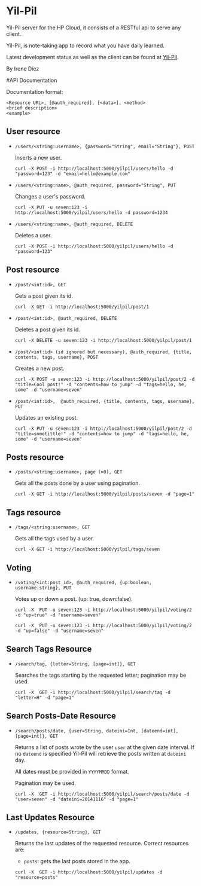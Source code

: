 Yil-Pil
=======

Yil-Pil server for the HP Cloud, it consists of a RESTful api to serve any client.

Yil-Pil, is note-taking app to record what you have daily learned.

Latest development status as well as the client can be found at [Yil-Pil](https://github.com/7flying/yil-pil).


By Irene Díez


#API Documentation

Documentation format: 
```
<Resource URL>, [@auth_required], [<data>], <method>
<brief description>
<example>
```
 User resource
---------------------------

* ```/users/<string:username>, {password="String", email="String"}, POST```

	Inserts a new user.
	```
	curl -X POST -i http://localhost:5000/yilpil/users/hello -d "password=123" -d "email=hello@example.com"
    ```
* ```/users/<string:name>, @auth_required, password="String", PUT```

	Changes a user's password.
	```
	curl -X PUT -u seven:123 -i http://localhost:5000/yilpil/users/hello -d password=1234
	```

* ```/users/<string:name>, @auth_required, DELETE```

	Deletes a user.
	```
	curl -X POST -i http://localhost:5000/yilpil/users/hello -d "password=123"
    ```
    
Post resource
-----------------------

* ```/post/<int:id>, GET```
	
    Gets a post given its id.
    ```
	curl -X GET -i http://localhost:5000/yilpil/post/1
    ``` 
* ```/post/<int:id>, @auth_required, DELETE```

	Deletes a post given its id.
	```
	curl -X DELETE -u seven:123 -i http://localhost:5000/yilpil/post/1
    ```
* ```/post/<int:id> (id ignored but necessary), @auth_required, {title, contents, tags, username}, POST```
	
    Creates a new post.
    ```	
    curl -X POST -u seven:123 -i http://localhost:5000/yilpil/post/2 -d "title=Cool post!" -d "contents=how to jump" -d "tags=hello, he, some" -d "username=seven"
    ```

* ```/post/<int:id>,  @auth_required, {title, contents, tags, username}, PUT```

	Updates an existing post.
	```
	curl -X PUT -u seven:123 -i http://localhost:5000/yilpil/post/2 -d "title=sometittle!" -d "contents=how to jump" -d "tags=hello, he, some" -d "username=seven"
    ```

Posts resource
--------------------
		
* ```/posts/<string:username>, page (>0), GET```
	
    Gets all the posts done by a user using pagination.
	```
    curl -X GET -i http://localhost:5000/yilpil/posts/seven -d "page=1"
    ```

Tags resource
------------------------

* ```/tags/<string:username>, GET```

	Gets all the tags used by a user.
	```
	curl -X GET -i http://localhost:5000/yilpil/tags/seven
    ```

Voting
---------------

* ```/voting/<int:post_id>, @auth_required, {up:boolean, username:string}, PUT```
 
	Votes up or down a post. (up: true, down:false).
    ```
	curl -X  PUT -u seven:123 -i http://localhost:5000/yilpil/voting/2 -d "up=true" -d "username=seven"
	```
	```
	curl -X  PUT -u seven:123 -i http://localhost:5000/yilpil/voting/2 -d "up=false" -d "username=seven"
    ```

Search Tags Resource
--------------------------

* ```/search/tag, {letter=String, [page=int]}, GET```
 
	Searches the tags starting by the requested letter; pagination may be used.
    ```
	curl -X  GET -i http://localhost:5000/yilpil/search/tag -d "letter=H" -d "page=1"
	```

Search Posts-Date Resource
-----------------

* ```/search/posts/date, {user=String, dateini=Int, [dateend=int], [page=int]}, GET```
 
	Returns a list of posts wrote by the user ```user``` at the given date interval. If no ```dateend``` is specified Yil-Pil will retrieve the posts written at ```dateini``` day.
	
    All dates must be provided in ```YYYYMMDD``` format.
    
    Pagination may be used. 

    ```
	curl -X  GET -i http://localhost:5000/yilpil/search/posts/date -d "user=seven" -d "dateini=20141116" -d "page=1"
	```
    
Last Updates Resource
--------------------------

* ```/updates, {resource=String}, GET```
 
	Returns the last updates of the requested resource.
    Correct resources are:
    * ```posts```: gets the last posts stored in the app.
    ```
	curl -X  GET -i http://localhost:5000/yilpil/updates -d "resource=posts"
	```

